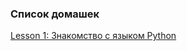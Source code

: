 ### Список домашек

[Lesson 1: Знакомство с языком Python](https://github.com/mranolegprivate/skypro/tree/main/auto_python/lesson_1 "Lesson 1: Знакомство с языком Python")
